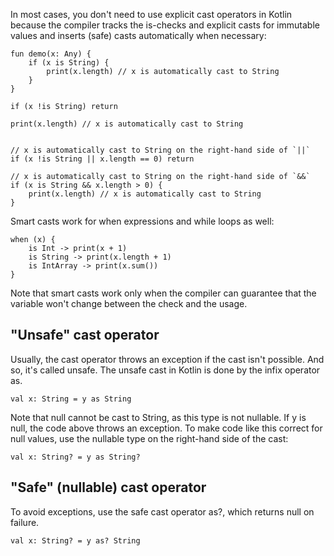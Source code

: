 In most cases, you don't need to use explicit cast operators in Kotlin because the compiler tracks the is-checks and
explicit casts for immutable values and inserts (safe) casts automatically when necessary:

```
fun demo(x: Any) {
    if (x is String) {
        print(x.length) // x is automatically cast to String
    }
}

if (x !is String) return

print(x.length) // x is automatically cast to String


// x is automatically cast to String on the right-hand side of `||`
if (x !is String || x.length == 0) return

// x is automatically cast to String on the right-hand side of `&&`
if (x is String && x.length > 0) {
    print(x.length) // x is automatically cast to String
}
```

Smart casts work for when expressions and while loops as well:

```
when (x) {
    is Int -> print(x + 1)
    is String -> print(x.length + 1)
    is IntArray -> print(x.sum())
}
```

Note that smart casts work only when the compiler can guarantee that the variable won't change between the check and the
usage.

## "Unsafe" cast operator

Usually, the cast operator throws an exception if the cast isn't possible. And so, it's called unsafe. The unsafe cast
in Kotlin is done by the infix operator as.

```
val x: String = y as String
```

Note that null cannot be cast to String, as this type is not nullable. If y is null, the code above throws an exception.
To make code like this correct for null values, use the nullable type on the right-hand side of the cast:

```val x: String? = y as String?```

## "Safe" (nullable) cast operator

To avoid exceptions, use the safe cast operator as?, which returns null on failure.

```val x: String? = y as? String```